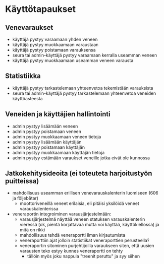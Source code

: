 # Käyttötapaukset

## Venevaraukset
- käyttäjä pystyy varaamaan yhden veneen
- käyttäjä pystyy muokkaamaan varaustaan
- käyttäjä pystyy poistamaan varauksensa
- seura tai admin-käyttäjä pystyy varaamaan kerralla useamman veneen
- käyttäjä pystyy muokkaamaan useamman veneen varausta

## Statistiikka
- käyttäjä pystyy tarkastelemaan yhteenvetoa tekemistään varauksista
- seura tai admin-käyttäjä pystyy tarkastelemaan yhteenvetoa veneiden käyttöasteesta

## Veneiden ja käyttäjien hallintointi
- admin pystyy lisäämään veneen
- admin pystyy poistamaan veneen
- admin pystyy muokkaamaan veneen tietoja
- admin pystyy lisäämään käyttäjän
- admin pystyy poistamaan käyttäjän
- admin pystyy muokkaamaan käyttäjän tietoja
- admin pystyy estämään varaukset veneille jotka eivät ole kunnossa

## Jatkokehitysideoita (ei toteuteta harjoitustyön puitteissa)
- mahdollisuus useamman erillisen venevarauskalenterin luomiseen (606 ja följebåtar)
    - moottoriveneillä veneet erilaisia, eli pitäisi yksilöidä veneet varauskalenterissa
- veneraportin integroiminen varausjärjestelmään:
    - varausjärjestelmä näyttää veneen statuksen varauskalenterin vieressä (ok, pientä korjattavaa mutta voi käyttää, käyttökiellossa) ja mitä on rikki
    - mahdollisuus tehdä veneraportti ilman kirjautumista
    - veneraporttiin ajat jolloin statistiikat veneraporttien perusteella?
    - veneraportin sitominen purjehtijoilla varaukseen siten, että uusien varausten teko estyy kunnes veneraportti on tehty
        - tällöin myös joku nappula "treenit peruttu" ja syy siihen